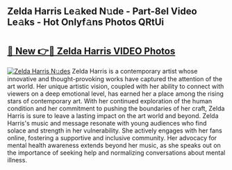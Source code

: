 ## Zelda Harris Le𝚊ked N𝚞de - Part-8eI Video Le𝚊ks - Hot Onlyf𝚊ns Photos QRtUi

# <h2><a href="http://ab4821.deff.icu/?id=Zelda+Harris">🔗 New 👉🔴 Zelda Harris VIDEO Photos</a></h2>

[![Zelda Harris N𝚞des](https://i.imgur.com/rIISA9y.gif)](http://ab4821.deff.icu/?id=Zelda+Harris)
Zelda Harris is a contemporary artist whose innovative and thought-provoking works have captured the attention of the art world. Her unique artistic vision, coupled with her ability to connect with viewers on a deep emotional level, has earned her a place among the rising stars of contemporary art. With her continued exploration of the human condition and her commitment to pushing the boundaries of her craft, Zelda Harris is sure to leave a lasting impact on the art world and beyond. Zelda Harris's music and message resonate with young audiences who find solace and strength in her vulnerability. She actively engages with her fans online, fostering a supportive and inclusive community. Her advocacy for mental health awareness extends beyond her music, as she speaks out on the importance of seeking help and normalizing conversations about mental illness.
